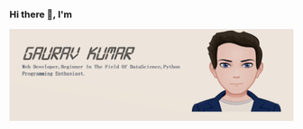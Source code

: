 ### Hi there 👋,  I'm
![github](https://github.com/gauravappy97/gauravappy97/blob/master/Git%20Readme.png)
